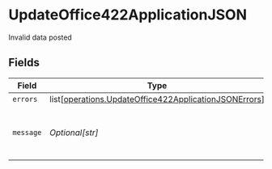 # UpdateOffice422ApplicationJSON

Invalid data posted


## Fields

| Field                                                                                                                        | Type                                                                                                                         | Required                                                                                                                     | Description                                                                                                                  | Example                                                                                                                      |
| ---------------------------------------------------------------------------------------------------------------------------- | ---------------------------------------------------------------------------------------------------------------------------- | ---------------------------------------------------------------------------------------------------------------------------- | ---------------------------------------------------------------------------------------------------------------------------- | ---------------------------------------------------------------------------------------------------------------------------- |
| `errors`                                                                                                                     | list[[operations.UpdateOffice422ApplicationJSONErrors](undefined/models/operations/updateoffice422applicationjsonerrors.md)] | :heavy_minus_sign:                                                                                                           | N/A                                                                                                                          |                                                                                                                              |
| `message`                                                                                                                    | *Optional[str]*                                                                                                              | :heavy_minus_sign:                                                                                                           | N/A                                                                                                                          | The given data was invalid.                                                                                                  |